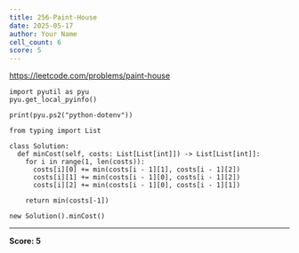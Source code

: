 ```yaml
---
title: 256-Paint-House
date: 2025-05-17
author: Your Name
cell_count: 6
score: 5
---
```


https://leetcode.com/problems/paint-house


```
import pyutil as pyu
pyu.get_local_pyinfo()
```


```
print(pyu.ps2("python-dotenv"))
```


```
from typing import List
```


```
class Solution:
  def minCost(self, costs: List[List[int]]) -> List[List[int]]:
    for i in range(1, len(costs)):
      costs[i][0] += min(costs[i - 1][1], costs[i - 1][2])
      costs[i][1] += min(costs[i - 1][0], costs[i - 1][2])
      costs[i][2] += min(costs[i - 1][0], costs[i - 1][1])

    return min(costs[-1])
```


```
new Solution().minCost()
```


---
**Score: 5**
